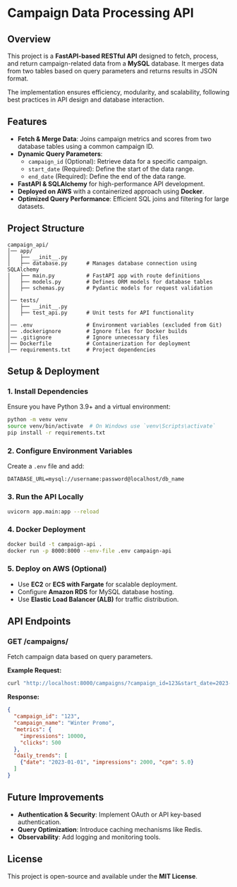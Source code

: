 # Campaign Data Processing API

## Overview

This project is a **FastAPI-based RESTful API** designed to fetch, process, and return campaign-related data from a **MySQL** database. It merges data from two tables based on query parameters and returns results in JSON format.

The implementation ensures efficiency, modularity, and scalability, following best practices in API design and database interaction.

## Features

- **Fetch & Merge Data**: Joins campaign metrics and scores from two database tables using a common campaign ID.
- **Dynamic Query Parameters**:
  - `campaign_id` (Optional): Retrieve data for a specific campaign.
  - `start_date` (Required): Define the start of the data range.
  - `end_date` (Required): Define the end of the data range.
- **FastAPI & SQLAlchemy** for high-performance API development.
- **Deployed on AWS** with a containerized approach using **Docker**.
- **Optimized Query Performance**: Efficient SQL joins and filtering for large datasets.

## Project Structure

```
campaign_api/
│── app/
│   ├── __init__.py
│   ├── database.py      # Manages database connection using SQLAlchemy
│   ├── main.py          # FastAPI app with route definitions
│   ├── models.py        # Defines ORM models for database tables
│   ├── schemas.py       # Pydantic models for request validation
│
│── tests/
│   ├── __init__.py
│   ├── test_api.py      # Unit tests for API functionality
│
│── .env                 # Environment variables (excluded from Git)
│── .dockerignore        # Ignore files for Docker builds
│── .gitignore           # Ignore unnecessary files
│── Dockerfile           # Containerization for deployment
│── requirements.txt     # Project dependencies
```

## Setup & Deployment

### **1. Install Dependencies**
Ensure you have Python 3.9+ and a virtual environment:
```bash
python -m venv venv
source venv/bin/activate  # On Windows use `venv\Scripts\activate`
pip install -r requirements.txt
```

### **2. Configure Environment Variables**
Create a `.env` file and add:
```
DATABASE_URL=mysql://username:password@localhost/db_name
```

### **3. Run the API Locally**
```bash
uvicorn app.main:app --reload
```

### **4. Docker Deployment**
```bash
docker build -t campaign-api .
docker run -p 8000:8000 --env-file .env campaign-api
```

### **5. Deploy on AWS (Optional)**
- Use **EC2** or **ECS with Fargate** for scalable deployment.
- Configure **Amazon RDS** for MySQL database hosting.
- Use **Elastic Load Balancer (ALB)** for traffic distribution.

## API Endpoints

### **GET /campaigns/**
Fetch campaign data based on query parameters.

**Example Request:**
```bash
curl "http://localhost:8000/campaigns/?campaign_id=123&start_date=2023-01-01&end_date=2023-12-31"
```

**Response:**
```json
{
  "campaign_id": "123",
  "campaign_name": "Winter Promo",
  "metrics": {
    "impressions": 10000,
    "clicks": 500
  },
  "daily_trends": [
    {"date": "2023-01-01", "impressions": 2000, "cpm": 5.0}
  ]
}
```

## Future Improvements

- **Authentication & Security**: Implement OAuth or API key-based authentication.
- **Query Optimization**: Introduce caching mechanisms like Redis.
- **Observability**: Add logging and monitoring tools.

## License

This project is open-source and available under the **MIT License**.
